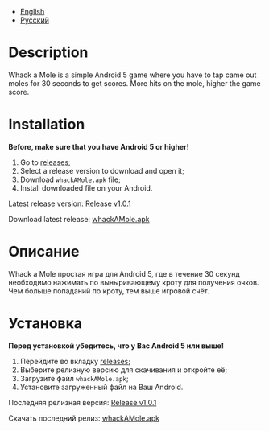 - [English](#en)
- [Русский](#ru)

# <a name="en"></a>Description

Whack a Mole is a simple Android 5 game where you have to tap came out moles for 30 seconds to get scores. More hits on the mole, higher the game score.

# Installation

**Before, make sure that you have Android 5 or higher!**

1. Go to [releases](https://github.com/Vladislav-Kudrin/whackAMole/releases);
2. Select a release version to download and open it;
3. Download `whackAMole.apk` file;
4. Install downloaded file on your Android.

Latest release version: [Release v1.0.1](https://github.com/Vladislav-Kudrin/whackAMole/releases/tag/v1.0.1)

Download latest release: [whackAMole.apk](https://github.com/Vladislav-Kudrin/whackAMole/releases/download/v1.0.1/whackAMole.apk)

# <a name="ru"></a>Описание

Whack a Mole простая игра для Android 5, где в течение 30 секунд необходимо нажимать по выныривающему кроту для получения очков. Чем больше попаданий по кроту, тем выше игровой счёт.

# Установка

**Перед установкой убедитесь, что у Вас Android 5 или выше!**

1. Перейдите во вкладку [releases](https://github.com/Vladislav-Kudrin/whackAMole/releases);
2. Выберите релизную версию для скачивания и откройте её;
3. Загрузите файл `whackAMole.apk`;
4. Установите загруженный файл на Ваш Android.

Последняя релизная версия: [Release v1.0.1](https://github.com/Vladislav-Kudrin/whackAMole/releases/tag/v1.0.1)

Скачать последний релиз: [whackAMole.apk](https://github.com/Vladislav-Kudrin/whackAMole/releases/download/v1.0.1/whackAMole.apk)
